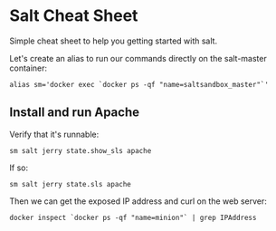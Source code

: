 # Salt Cheat Sheet

Simple cheat sheet to help you getting started with salt.

Let's create an alias to run our commands directly on the salt-master container:
```
alias sm='docker exec `docker ps -qf "name=saltsandbox_master"`'
```

## Install and run Apache


Verify that it's runnable:
```
sm salt jerry state.show_sls apache

```

If so:
```
sm salt jerry state.sls apache
```

Then we can get the exposed IP address and curl on the web server:
```
docker inspect `docker ps -qf "name=minion"` | grep IPAddress
```

